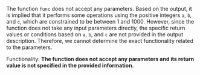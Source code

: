 The function `func` does not accept any parameters. Based on the output, it is implied that it performs some operations using the positive integers `a`, `b`, and `c`, which are constrained to be between 1 and 1000. However, since the function does not take any input parameters directly, the specific return values or conditions based on `a`, `b`, and `c` are not provided in the output description. Therefore, we cannot determine the exact functionality related to the parameters. 

Functionality: **The function does not accept any parameters and its return value is not specified in the provided information.**